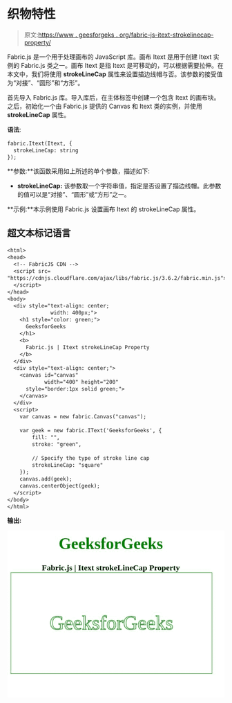 # 织物特性

> 原文:[https://www . geesforgeks . org/fabric-js-itext-strokelinecap-property/](https://www.geeksforgeeks.org/fabric-js-itext-strokelinecap-property/)

Fabric.js 是一个用于处理画布的 JavaScript 库。画布 Itext 是用于创建 Itext 实例的 Fabric.js 类之一。画布 Itext 是指 Itext 是可移动的，可以根据需要拉伸。在本文中，我们将使用 **strokeLineCap** 属性来设置描边线帽与否。该参数的接受值为“对接”、“圆形”和“方形”。

首先导入 Fabric.js 库。导入库后，在主体标签中创建一个包含 Itext 的画布块。之后，初始化一个由 Fabric.js 提供的 Canvas 和 Itext 类的实例，并使用 **strokeLineCap** 属性。

**语法**:

```
fabric.Itext(Itext, {
  strokeLineCap: string
});
```

**参数:**该函数采用如上所述的单个参数，描述如下:

*   **strokeLineCap:** 该参数取一个字符串值，指定是否设置了描边线帽。此参数的值可以是“对接”、“圆形”或“方形”之一。

**示例:**本示例使用 Fabric.js 设置画布 Itext 的 strokeLineCap 属性。

## 超文本标记语言

```
<html> 
<head>
  <!-- FabricJS CDN -->
  <script src= 
"https://cdnjs.cloudflare.com/ajax/libs/fabric.js/3.6.2/fabric.min.js"> 
  </script> 
</head> 
<body> 
  <div style="text-align: center;
              width: 400px;"> 
    <h1 style="color: green;"> 
      GeeksforGeeks 
    </h1>
    <b> 
      Fabric.js | Itext strokeLineCap Property 
    </b> 
  </div> 
  <div style="text-align: center;"> 
    <canvas id="canvas" 
            width="400" height="200"
      style="border:1px solid green;"> 
    </canvas> 
  </div> 
  <script> 
    var canvas = new fabric.Canvas("canvas"); 

    var geek = new fabric.IText('GeeksforGeeks', {
        fill: "",
        stroke: "green",

        // Specify the type of stroke line cap
        strokeLineCap: "square"
    });
    canvas.add(geek);
    canvas.centerObject(geek); 
  </script> 
</body> 
</html>
```

**输出:**

![](img/76da9e1ed8601f56e8928dc7d0c0209f.png)